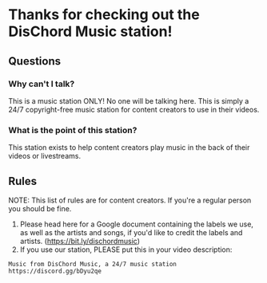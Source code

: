 # Thanks for checking out the DisChord Music station!

## Questions

### Why can't I talk?
This is a music station ONLY! No one will be talking here. This is simply a 24/7 copyright-free music station for content creators to use in their videos.

### What is the point of this station?
This station exists to help content creators play music in the back of their videos or livestreams.

## Rules
NOTE: This list of rules are for content creators. If you're a regular person you should be fine.

1) Please head here for a Google document containing the labels we use, as well as the artists and songs, if you'd like to credit the labels and artists. (https://bit.ly/dischordmusic)
2) If you use our station, PLEASE put this in your video description:
```
Music from DisChord Music, a 24/7 music station
https://discord.gg/bDyu2qe
```
